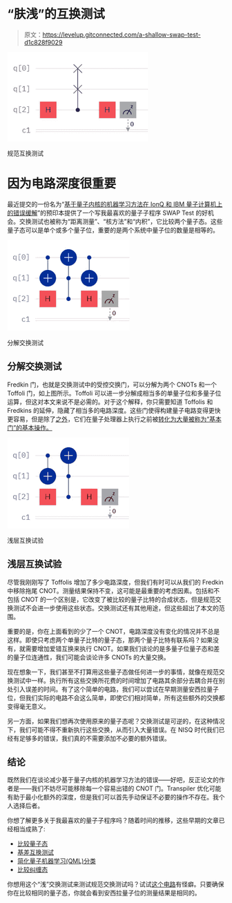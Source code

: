 # “肤浅”的互换测试

> 原文：<https://levelup.gitconnected.com/a-shallow-swap-test-d1c828f9029>

![](img/037e01c485a46b07baf89a8aa7a62cef.png)

规范互换测试

# 因为电路深度很重要

最近提交的一份名为“[基于量子内核的机器学习方法在 IonQ 和 IBM 量子计算机上的错误缓解](https://arxiv.org/abs/2206.01573)”的预印本提供了一个写我最喜欢的量子子程序 SWAP Test 的好机会。交换测试也被称为“距离测量”、“核方法”和“内积”，它比较两个量子态。这些量子态可以是单个或多个量子位，重要的是两个系统中量子位的数量是相等的。

![](img/175603735a4f7da3ad636f4fb99afc92.png)

分解交换测试

## 分解交换测试

Fredkin 门，也就是交换测试中的受控交换门，可以分解为两个 CNOTs 和一个 Toffoli 门，如上图所示。Toffoli 可以进一步分解成相当多的单量子位和多量子位运算，但这对本文来说不是必需的。对于这个解释，你只需要知道 Toffolis 和 Fredkins 的延伸，隐藏了相当多的电路深度。这些门使得构建量子电路变得更快更容易，但是除了[之外](/a-native-toffoli-gate-970093e4770c)，它们在量子处理器上执行之前被[转化为大量被称为“基本门”的基本操作。](/what-is-transpilation-4d12d51e2aa4)

![](img/801f24b93973007066838915722b1b09.png)

浅层互换试验

## 浅层互换试验

尽管我刚刚写了 Toffolis 增加了多少电路深度，但我们有时可以从我们的 Fredkin 中移除拖尾 CNOT。测量结果保持不变，这可能是最重要的考虑因素。包括和不包括 CNOT 的一个区别是，它改变了被比较的量子比特的合成状态，但是规范交换测试不会进一步使用这些状态。交换测试还有其他用途，但这些超出了本文的范围。

重要的是，你在上面看到的少了一个 CNOT，电路深度没有变化的情况并不总是这样。即使只考虑两个单量子比特的量子态，那两个量子比特有联系吗？如果没有，就需要增加爱错互换来执行 CNOT。如果我们谈论的是多量子位量子态和差的量子位连通性，我们可能会谈论许多 CNOTs 的大量交换。

现在想象一下，我们甚至不打算用这些量子态做任何进一步的事情，就像在规范交换测试中一样。执行所有这些交换所花费的时间增加了电路其余部分去耦合并在别处引入误差的时间。有了这个简单的电路，我们可以尝试在早期测量安西拉量子位，但我们实际的电路不会这么简单，即使它们相对简单，所有这些额外的交换都变得毫无意义。

另一方面，如果我们想再次使用原来的量子态呢？交换测试是可逆的，在这种情况下，我们可能不得不重新执行这些交换，从而引入大量错误。在 NISQ 时代我们已经有足够多的错误，我们真的不需要添加不必要的额外错误。

## 结论

既然我们在谈论减少基于量子内核的机器学习方法的错误——好吧，反正论文的作者是——我们不妨尽可能移除每一个容易出错的 CNOT 门。Transpiler 优化可能有助于最小化额外的深度，但是我们可以首先手动保证不必要的操作不存在。我个人选择后者。

你想了解更多关于我最喜欢的量子子程序吗？随着时间的推移，这些早期的文章已经相当成熟了:

*   [比较量子态](https://link.medium.com/ej6kgn2x57)
*   [基差互换测试](https://link.medium.com/A2UPK7Rp37)
*   [简化量子机器学习(QML)分类](https://link.medium.com/DuR1ELHUa8)
*   [比较纠缠态](https://bsiegelwax.medium.com/comparing-entangled-states-f39681864ea5)

你想用这个“浅”交换测试来测试规范交换测试吗？试试[这个电路](https://algassert.com/quirk#circuit={%22cols%22:[[1,1,%22H%22],[%22Swap%22,%22Swap%22,%22%E2%80%A2%22],[1,1,%22H%22,1,1,%22H%22],[1,1,1,%22%E2%80%A2%22,%22X%22],[1,1,1,%22X%22,%22%E2%80%A2%22,%22%E2%80%A2%22],[1,1,1,1,1,%22H%22],[1,1,%22Chance%22,1,1,%22Chance%22]]})有怪癖。只要确保你在比较相同的量子态，你就会看到安西拉量子位的测量结果是相同的。
